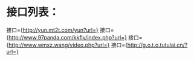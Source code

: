 # 接口列表：
接口={http://yun.mt2t.com/yun?url=}
接口={http://www.97panda.com/kkflv/index.php?url=}
接口={http://www.wmxz.wang/video.php?url=}
接口={http://g.o.t.o.tutulai.cn/?url=}
